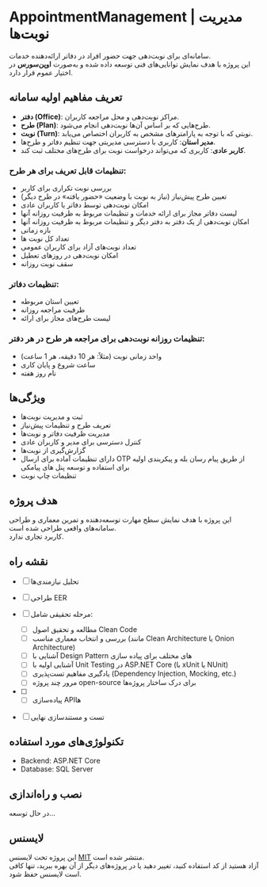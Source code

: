 # AppointmentManagement | مدیریت نوبت‌ها

سامانه‌ای برای نوبت‌دهی جهت حضور افراد در دفاتر ارائه‌دهنده خدمات.  
این پروژه با هدف نمایش توانایی‌های فنی توسعه داده شده و به‌صورت **اوپن‌سورس** در اختیار عموم قرار دارد.

## تعریف مفاهیم اولیه سامانه

- **دفتر (Office)**: مراکز نوبت‌دهی و محل مراجعه کاربران.
- **طرح (Plan)**: طرح‌هایی که بر اساس آن‌ها نوبت‌دهی انجام می‌شود.
- **نوبت (Turn)**: نوبتی که با توجه به پارامترهای مشخص به کاربران اختصاص می‌یابد.
- **مدیر استان**: کاربری با دسترسی مدیریتی جهت تنظیم دفاتر و طرح‌ها.
- **کاربر عادی**: کاربری که می‌تواند درخواست نوبت برای طرح‌های مختلف ثبت کند.

### تنظیمات قابل تعریف برای هر طرح:

- بررسی نوبت تکراری برای کاربر
- تعیین طرح پیش‌نیاز (نیاز به نوبت با وضعیت «حضور یافته» در طرح دیگر)
- امکان نوبت‌دهی توسط دفاتر یا کاربران عادی
- لیست دفاتر مجاز برای ارائه خدمات و تنظیمات مربوط به ظرفیت روزانه آنها 
- امکان نوبت‌دهی از یک دفتر به دفتر دیگر و تنظیمات مربوط به ظرفیت روزانه آنها 
- بازه زمانی
- تعداد کل نوبت ها 
- تعداد نوبت‌های آزاد برای کاربران عمومی
- امکان نوبت‌دهی در روزهای تعطیل
- سقف نوبت روزانه

### تنظیمات دفاتر:

- تعیین استان مربوطه
- ظرفیت مراجعه روزانه
- لیست طرح‌های مجاز برای ارائه

### تنظیمات روزانه نوبت‌دهی برای مراجعه هر طرح در هر دفتر:

- واحد زمانی نوبت (مثلاً: هر 10 دقیقه، هر 1 ساعت)
- ساعت شروع و پایان کاری
- نام روز هفته

## ویژگی‌ها

- ثبت و مدیریت نوبت‌ها
- تعریف طرح و تنظیمات پیش‌نیاز
- مدیریت ظرفیت دفاتر و نوبت‌ها
- کنترل دسترسی برای مدیر و کاربران عادی
- گزارش‌گیری از نوبت‌ها
- دارای تنظیمات آماده برای ارسال OTP از طریق پیام رسان بله و پیکربندی اولیه برای استفاده و توسعه پنل های پیامکی
- تنظیمات چاپ نوبت 

## هدف پروژه

این پروژه با هدف نمایش سطح مهارت توسعه‌دهنده و تمرین معماری و طراحی سامانه‌های واقعی طراحی شده است.  
کاربرد تجاری ندارد.

## نقشه راه

- [ ] تحلیل نیازمندی‌ها
- [ ] طراحی EER
- [ ] مرحله تحقیقی شامل:
  - [ ] مطالعه و تحقیق اصول Clean Code
  - [ ] بررسی و انتخاب معماری مناسب (مانند Clean Architecture یا Onion Architecture) 
  - [ ] آشنایی با Design Pattern های مختلف برای پیاده سازی
  - [ ] آشنایی اولیه با Unit Testing در ASP.NET Core (با xUnit یا NUnit)
  - [ ] یادگیری مفاهیم تست‌پذیری (Dependency Injection, Mocking, etc.)
  - [ ] مرور چند پروژه open-source برای درک ساختار پروژه‌ها
- [ ] - [ ] پیاده‌سازی APIها
- [ ] تست و مستندسازی نهایی


## تکنولوژی‌های مورد استفاده

- Backend: ASP.NET Core
- Database: SQL Server

## نصب و راه‌اندازی

در حال توسعه...

## لایسنس

این پروژه تحت لایسنس [MIT](./LICENSE) منتشر شده است.  
آزاد هستید از کد استفاده کنید، تغییر دهید یا در پروژه‌های دیگر از آن بهره ببرید، تنها کافی است لایسنس حفظ شود.
